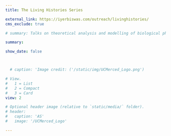 ```yaml
---
title: The Living Histories Series

external_link: https://iyerbiswas.com/outreach/livinghistories/
cms_exclude: true

# summary: Talks on theoretical analysis and modelling of biological phenomena organized by the Theory of Living Matter group. Supported by University of Cambridge, the Cambridge Centre for Physical Biology (CPB), and the Sainsbury Laboratory Cambridge University.

summary:

show_date: false



  # caption: 'Image credit: ('/static/img/UCMerced_Logo.png')

# View.
#   1 = List
#   2 = Compact
#   3 = Card
view: 2

# Optional header image (relative to `static/media/` folder).
# header:
#   caption: 'AS'
#   image: '/UCMerced_Logo'

---
```


